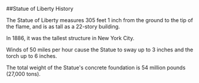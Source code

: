 ##Statue of Liberty History

The Statue of Liberty measures 305 feet 1 inch from the ground to the tip of the flame, and is as tall as a 22-story building. 

In 1886, it was the tallest structure in New York City.

Winds of 50 miles per hour cause the Statue to sway up to 3 inches and the torch up to 6 inches.

The total weight of the Statue's concrete foundation is 54 million pounds (27,000 tons). 